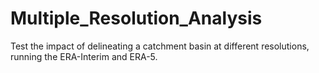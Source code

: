 # Multiple_Resolution_Analysis
Test the impact of delineating a catchment basin at different resolutions, running the ERA-Interim and ERA-5.
